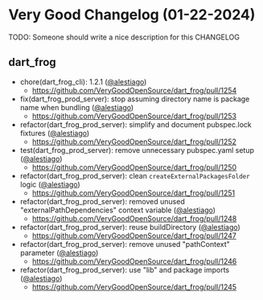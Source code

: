 # Very Good Changelog (01-22-2024)

TODO: Someone should write a nice description for this CHANGELOG

## dart_frog
- chore(dart_frog_cli): 1.2.1 ([@alestiago](https://github.com/alestiago))
	- https://github.com/VeryGoodOpenSource/dart_frog/pull/1254
- fix(dart_frog_prod_server): stop assuming directory name is package name when bundling ([@alestiago](https://github.com/alestiago))
	- https://github.com/VeryGoodOpenSource/dart_frog/pull/1253
- refactor(dart_frog_prod_server): simplify and document pubspec.lock fixtures ([@alestiago](https://github.com/alestiago))
	- https://github.com/VeryGoodOpenSource/dart_frog/pull/1252
- test(dart_frog_prod_server): remove unnecessary pubspec.yaml setup ([@alestiago](https://github.com/alestiago))
	- https://github.com/VeryGoodOpenSource/dart_frog/pull/1250
- refactor(dart_frog_prod_server): clean `createExternalPackagesFolder` logic ([@alestiago](https://github.com/alestiago))
	- https://github.com/VeryGoodOpenSource/dart_frog/pull/1251
- refactor(dart_frog_prod_server): removed unused "externalPathDependencies" context variable ([@alestiago](https://github.com/alestiago))
	- https://github.com/VeryGoodOpenSource/dart_frog/pull/1248
- refactor(dart_frog_prod_server): reuse buildDirectory ([@alestiago](https://github.com/alestiago))
	- https://github.com/VeryGoodOpenSource/dart_frog/pull/1247
- refactor(dart_frog_prod_server): remove unused "pathContext" parameter ([@alestiago](https://github.com/alestiago))
	- https://github.com/VeryGoodOpenSource/dart_frog/pull/1246
- refactor(dart_frog_prod_server): use "lib" and package imports ([@alestiago](https://github.com/alestiago))
	- https://github.com/VeryGoodOpenSource/dart_frog/pull/1245
